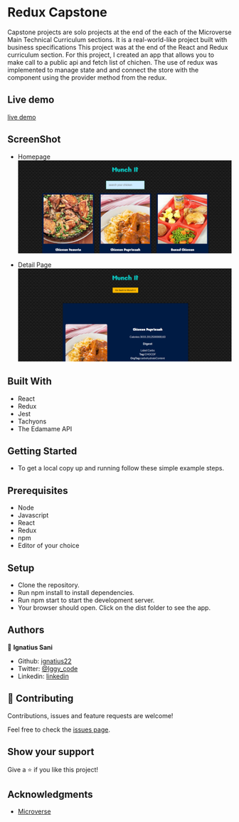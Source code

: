 # Redux Capstone

Capstone projects are solo projects at the end of the each of the Microverse Main Technical Curriculum sections. It is a real-world-like project built with business specifications This project was at the end of the React and Redux curriculum section. For this project, I created an app that allows you to make call to a public api and fetch list of chichen. The use of redux was implemented to manage state and and connect the store with the component using the provider method from the redux.

## Live demo

[live demo](https://munch-it-pro.netlify.app/1)

## ScreenShot

- Homepage
![alt text](./src/img/Home.png)

- Detail Page
![alt text](./src/img/Single.png)



## Built With

- React
- Redux
- Jest
- Tachyons
- The Edamame API


## Getting Started 

- To get a local copy up and running follow these simple example steps.

## Prerequisites

 - Node
 - Javascript
 - React
 - Redux
 - npm
 - Editor of your choice
		

## Setup

- Clone the repository.
-	Run npm install to install dependencies.
-	Run npm start to start the development server.
-	Your browser should open. Click on the dist folder to see the app.



## Authors

👤 **Ignatius Sani**

- Github: [ignatius22](https://github.com/ignatius22)
- Twitter: [@Iggy_code](https://twitter.com/iggy_code)
- Linkedin: [linkedin](https://www.linkedin.com/in/ignatiussani)


## 🤝 Contributing

Contributions, issues and feature requests are welcome!

Feel free to check the <a href="https://github.com/ignatius22/redux-capstone/issues" target="_blank">issues page</a>.

## Show your support

Give a ⭐️ if you like this project!

## Acknowledgments
 
- <a href="https://www.microverse.org/" target="_blank">Microverse</a>